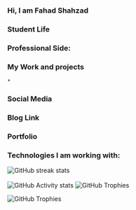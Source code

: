 ### Hi, I am Fahad Shahzad

    
### Student Life

###  Professional Side:
  
  
### My Work and projects
    *
### Social Media
    
### Blog Link    
    
### Portfolio    
    
    

### Technologies I am working with:
    
    
![GitHub streak stats](https://github-readme-streak-stats.herokuapp.com/?user=fahad-qureshi786)  
<br/>
 ![GitHub Activity stats]( https://activity-graph.herokuapp.com/graph?username=fahad-qureshi786)
![GitHub Trophies ](https://github-profile-trophy.vercel.app/?username=fahad-qureshi786)  

![GitHub Trophies ](https://github-readme-stats.vercel.app/api/top-langs/?username=fahad-qureshi786)  
